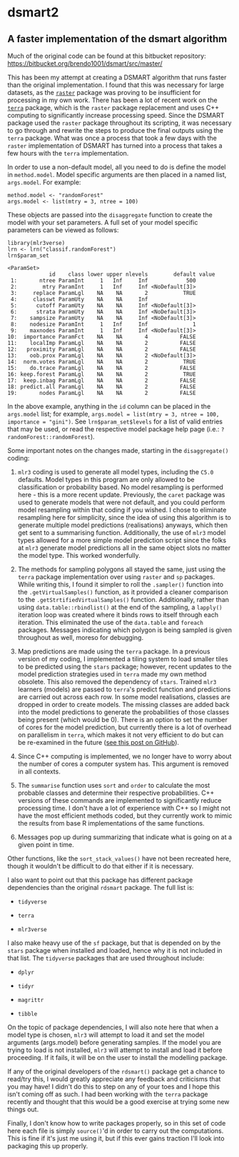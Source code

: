 # dsmart2

## A faster implementation of the dsmart algorithm

Much of the original code can be found at this bitbucket repository: <https://bitbucket.org/brendo1001/dsmart/src/master/>

This has been my attempt at creating a DSMART algorithm that runs faster than the original implementation. I found that this was necessary for large datasets, as the [`raster`](https://github.com/rspatial/raster) package was proving to be insufficient for processing in my own work. There has been a lot of recent work on the [`terra`](https://github.com/rspatial/terra) package, which is the `raster` package replacement and uses C++ computing to significantly increase processing speed. Since the DSMART package used the `raster` package throughout its scripting, it was necessary to go through and rewrite the steps to produce the final outputs using the `terra` package. What was once a process that took a few days with the `raster` implementation of DSMART has turned into a process that takes a few hours with the `terra` implementation.

In order to use a non-default model, all you need to do is define the model in `method.model`. Model specific arguments are then placed in a named list, `args.model`. For example:

    method.model <- "randomForest"
    args.model <- list(mtry = 3, ntree = 100)

These objects are passed into the `disaggregate` function to create the model with your set parameters. A full set of your model specific parameters can be viewed as follows:

    library(mlr3verse)
    lrn <- lrn("classif.randomForest")
    lrn$param_set

    <ParamSet>
                 id    class lower upper nlevels        default value
     1:       ntree ParamInt     1   Inf     Inf            500      
     2:        mtry ParamInt     1   Inf     Inf <NoDefault[3]>      
     3:     replace ParamLgl    NA    NA       2           TRUE      
     4:     classwt ParamUty    NA    NA     Inf                     
     5:      cutoff ParamUty    NA    NA     Inf <NoDefault[3]>      
     6:      strata ParamUty    NA    NA     Inf <NoDefault[3]>      
     7:    sampsize ParamUty    NA    NA     Inf <NoDefault[3]>      
     8:    nodesize ParamInt     1   Inf     Inf              1      
     9:    maxnodes ParamInt     1   Inf     Inf <NoDefault[3]>      
    10:  importance ParamFct    NA    NA       4          FALSE      
    11:    localImp ParamLgl    NA    NA       2          FALSE      
    12:   proximity ParamLgl    NA    NA       2          FALSE      
    13:    oob.prox ParamLgl    NA    NA       2 <NoDefault[3]>      
    14:  norm.votes ParamLgl    NA    NA       2           TRUE      
    15:    do.trace ParamLgl    NA    NA       2          FALSE      
    16: keep.forest ParamLgl    NA    NA       2           TRUE      
    17:  keep.inbag ParamLgl    NA    NA       2          FALSE      
    18: predict.all ParamLgl    NA    NA       2          FALSE      
    19:       nodes ParamLgl    NA    NA       2          FALSE  

In the above example, anything in the `id` column can be placed in the `args.model` list; for example, `args.model = list(mtry = 3, ntree = 100, importance = "gini")`. See `lrn$param_set$levels` for a list of valid entries that may be used, or read the respective model package help page (i.e.: `?randomForest::randomForest`).

Some important notes on the changes made, starting in the `disaggregate()` coding:

1.  `mlr3` coding is used to generate all model types, including the `C5.0` defaults. Model types in this program are only allowed to be classification or probability based. No model resampling is performed here - this is a more recent update. Previously, the `caret` package was used to generate models that were not default, and you could perform model resampling within that coding if you wished. I chose to eliminate resampling here for simplicity, since the idea of using this algorithm is to generate multiple model predictions (realisations) anyways, which then get sent to a summarising function. Additionally, the use of `mlr3` model types allowed for a more simple model prediction script since the folks at `mlr3` generate model predictions all in the same object slots no matter the model type. This worked wonderfully.

2.  The methods for sampling polygons all stayed the same, just using the `terra` package implementation over using `raster` and `sp` packages. While writing this, I found it simpler to roll the `.sampler()` function into the `.getVirtualSamples()` function, as it provided a cleaner comparison to the `.getStrtifiedVirtualSamples()` function. Additionally, rather than using `data.table::rbindlist()` at the end of the sampling, a `lapply()` iteration loop was created where it binds rows to itself through each iteration. This eliminated the use of the `data.table` and `foreach` packages. Messages indicating which polygon is being sampled is given throughout as well, moreso for debugging.

3.  Map predictions are made using the `terra` package. In a previous version of my coding, I implemented a tiling system to load smaller tiles to be predicted using the `stars` package; however, recent updates to the model prediction strategies used in `terra` made my own method obsolete. This also removed the dependency of `stars`. Trained `mlr3` learners (models) are passed to `terra`'s predict function and predictions are carried out across each row. In some model realisations, classes are dropped in order to create models. The missing classes are added back into the model predictions to generate the probabilities of those classes being present (which would be 0). There is an option to set the number of cores for the model prediction, but currently there is a lot of overhead on parallelism in `terra`, which makes it not very efficient to do but can be re-examined in the future ([see this post on GitHub](https://github.com/rspatial/terra/issues/178)).

4.  Since C++ computing is implemented, we no longer have to worry about the number of cores a computer system has. This argument is removed in all contexts.

5.  The `summarise` function uses `sort` and `order` to calculate the most probable classes and determine their respective probabilities. C++ versions of these commands are implemented to significantly reduce processing time. I don't have a lot of experience with C++ so I might not have the most efficient methods coded, but they currently work to mimic the results from base R implementations of the same functions.

6.  Messages pop up during summarizing that indicate what is going on at a given point in time.

Other functions, like the `sort_stack_values()` have not been recreated here, though it wouldn't be difficult to do that either if it is necessary.

I also want to point out that this package has different package dependencies than the original `rdsmart` package. The full list is:

-   `tidyverse`

-   `terra`

-   `mlr3verse`

I also make heavy use of the `sf` package, but that is depended on by the `stars` package when installed and loaded, hence why it is not included in that list. The `tidyverse` packages that are used throughout include:

-   `dplyr`

-   `tidyr`

-   `magrittr`

-   `tibble`

On the topic of package dependencies, I will also note here that when a model type is chosen, `mlr3` will attempt to load it and set the model arguments (args.model) before generating samples. If the model you are trying to load is not installed, `mlr3` will attempt to install and load it before proceeding. If it fails, it will be on the user to install the modelling package.

If any of the original developers of the `rdsmart()` package get a chance to read/try this, I would greatly appreciate any feedback and criticisms that you may have! I didn't do this to step on any of your toes and I hope this isn't coming off as such. I had been working with the `terra` package recently and thought that this would be a good exercise at trying some new things out.

Finally, I don't know how to write packages properly, so in this set of code here each file is simply `source()`'d in order to carry out the computations. This is fine if it's just me using it, but if this ever gains traction I'll look into packaging this up properly.
